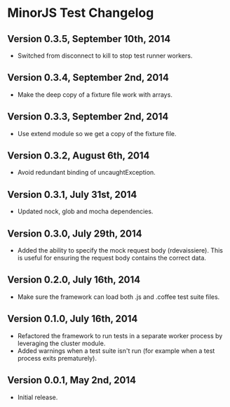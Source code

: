 # MinorJS Test Changelog

## Version 0.3.5, September 10th, 2014

* Switched from disconnect to kill to stop test runner workers.

## Version 0.3.4, September 2nd, 2014

* Make the deep copy of a fixture file work with arrays.

## Version 0.3.3, September 2nd, 2014

* Use extend module so we get a copy of the fixture file.

## Version 0.3.2, August 6th, 2014

* Avoid redundant binding of uncaughtException.

## Version 0.3.1, July 31st, 2014

* Updated nock, glob and mocha dependencies.

## Version 0.3.0, July 29th, 2014

* Added the ability to specify the mock request body (rdevaissiere). This is useful for ensuring the request body contains the correct data.

## Version 0.2.0, July 16th, 2014

* Make sure the framework can load both .js and .coffee test suite files.

## Version 0.1.0, July 16th, 2014

* Refactored the framework to run tests in a separate worker process by leveraging the cluster module.
* Added warnings when a test suite isn't run (for example when a test process exits prematurely).

## Version 0.0.1, May 2nd, 2014

* Initial release.